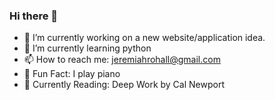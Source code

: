 ### Hi there 👋

- 🔭 I’m currently working on a new website/application idea. 
- 🌱 I’m currently learning python
- 📫 How to reach me: jeremiahrohall@gmail.com
- 🎹 Fun Fact: I play piano
- 📖 Currently Reading: Deep Work by Cal Newport
